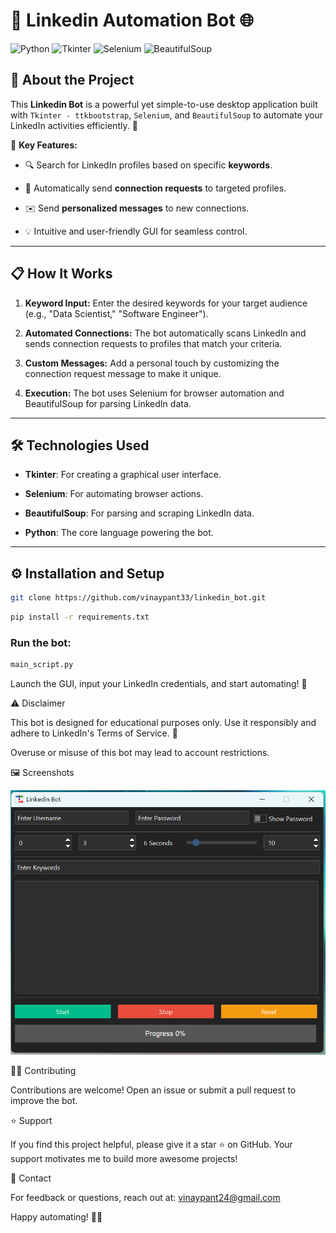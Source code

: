 
# 🤖 Linkedin Automation Bot 🌐

  
![Python](https://img.shields.io/badge/Python-3.x-blue?style=flat-square&logo=python)
![Tkinter](https://img.shields.io/badge/Tkinter-GUI-orange?style=flat-square&logo=python)
![Selenium](https://img.shields.io/badge/Selenium-Web%20Automation-green?style=flat-square&logo=selenium)
![BeautifulSoup](https://img.shields.io/badge/BeautifulSoup-Web%20Scraping-red?style=flat-square)

  

## 🚀 About the Project

This **Linkedin Bot** is a powerful yet simple-to-use desktop application built with `Tkinter - ttkbootstrap`, `Selenium`, and `BeautifulSoup` to automate your LinkedIn activities efficiently. 🌟  

  

🎯 **Key Features:**

- 🔍 Search for LinkedIn profiles based on specific **keywords**.  

- 🤝 Automatically send **connection requests** to targeted profiles.  

- ✉️ Send **personalized messages** to new connections.  

- 💡 Intuitive and user-friendly GUI for seamless control.

  

---

  

## 📋 How It Works

1. **Keyword Input:** Enter the desired keywords for your target audience (e.g., "Data Scientist," "Software Engineer").  

2. **Automated Connections:** The bot automatically scans LinkedIn and sends connection requests to profiles that match your criteria.  

3. **Custom Messages:** Add a personal touch by customizing the connection request message to make it unique.  

4. **Execution:** The bot uses Selenium for browser automation and BeautifulSoup for parsing LinkedIn data.  

  

---

  

## 🛠️ Technologies Used

- **Tkinter**: For creating a graphical user interface.

- **Selenium**: For automating browser actions.  

- **BeautifulSoup**: For parsing and scraping LinkedIn data.  

- **Python**: The core language powering the bot.  

  

---

## ⚙️ Installation and Setup


  

```bash
git clone https://github.com/vinaypant33/linkedin_bot.git
```

```bash
pip install -r requirements.txt
```

### Run the bot:

  
  
```python
main_script.py
```
  

Launch the GUI, input your LinkedIn credentials, and start automating! 🎉
  

⚠️ Disclaimer

This bot is designed for educational purposes only. Use it responsibly and adhere to LinkedIn's Terms of Service. 🚨

Overuse or misuse of this bot may lead to account restrictions.

  

🖼️ Screenshots

  

![alt text](image.png)

  
  

🧑‍💻 Contributing

Contributions are welcome! Open an issue or submit a pull request to improve the bot.

  

⭐ Support

If you find this project helpful, please give it a star ⭐ on GitHub. Your support motivates me to build more awesome projects!

  

📧 Contact

For feedback or questions, reach out at: vinaypant24@gmail.com

  

Happy automating! 🤖✨
